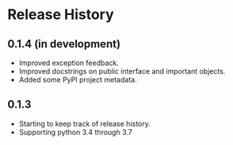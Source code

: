 # Release History

## 0.1.4 (in development)
* Improved exception feedback.
* Improved docstrings on public interface and important objects.
* Added some PyPI project metadata.

## 0.1.3
* Starting to keep track of release history.
* Supporting python 3.4 through 3.7
